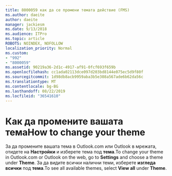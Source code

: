 ```yaml
---
title: 8000059 как да се промени темата действие (FMS)
ms.author: daeite
author: daeite
manager: jackiesm
ms.date: 9/13/2018
ms.audience: ITPro
ms.topic: article
ROBOTS: NOINDEX, NOFOLLOW
localization_priority: Normal
ms.custom:
- "992"
- "8000059"
ms.assetid: 90219a36-2d1c-4917-af91-0fcf693f659b
ms.openlocfilehash: cc1ada02113dce097d203bd8144e075ec5d9f80f
ms.sourcegitcommit: 1d98db8acb9959aba3b5e308a567ade6b62da56c
ms.translationtype: MT
ms.contentlocale: bg-BG
ms.lasthandoff: 08/22/2019
ms.locfileid: "36541610"
---
```

# <a name="how-to-change-your-theme"></a><span data-ttu-id="d5cec-102">Как да промените вашата тема</span><span class="sxs-lookup"><span data-stu-id="d5cec-102">How to change your theme</span></span>

<span data-ttu-id="d5cec-103">За да промените вашата тема в Outlook.com или Outlook в мрежата, отидете на **Настройки** и изберете тема под **тема**.</span><span class="sxs-lookup"><span data-stu-id="d5cec-103">To change your theme in Outlook.com or Outlook on the web, go to **Settings** and choose a theme under **Theme**.</span></span> <span data-ttu-id="d5cec-104">За да видите всички налични теми, изберете **изгледа всички** под **тема**.</span><span class="sxs-lookup"><span data-stu-id="d5cec-104">To see all available themes, select **View all** under **Theme**.</span></span>
  